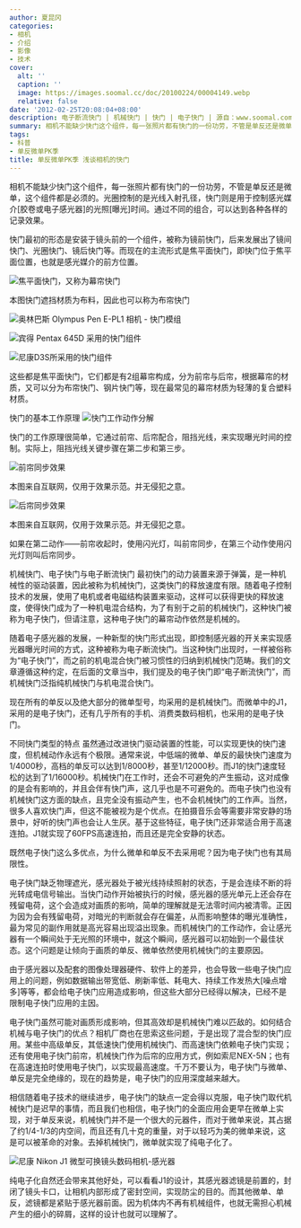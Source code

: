 ```yaml
---
author: 夏昆冈
categories:
- 相机
- 介绍
- 影像
- 技术
cover:
  alt: ''
  caption: ''
  image: https://images.soomal.cc/doc/20100224/00004149.webp
  relative: false
date: '2012-02-25T20:08:04+08:00'
description: 电子断流快门 | 机械快门 | 快门 | 电子快门 | 源自：www.soomal.com | 版权：原创 |  平均/总评分：09.85/325
summary: 相机不能缺少快门这个组件，每一张照片都有快门的一份功劳，不管是单反还是微单，这个组件都是必须的。光圈控制的是光线入射孔径，快门则是用于控制感光媒介[胶卷或电子感光器]的光照[曝光]时间。通过不同的组合，可以达到各种各样的记录效果。根据结构特点，有分为机械快门、电子快门与电子断流快门……
tags:
- 科普
- 单反微单PK季
title: 单反微单PK季 浅谈相机的快门
---
```


相机不能缺少快门这个组件，每一张照片都有快门的一份功劳，不管是单反还是微单，这个组件都是必须的。光圈控制的是光线入射孔径，快门则是用于控制感光媒介[胶卷或电子感光器]的光照[曝光]时间。通过不同的组合，可以达到各种各样的记录效果。

快门最初的形态是安装于镜头前的一个组件，被称为镜前快门，后来发展出了镜间快门、光圈快门、镜后快门等。而现在的主流形式是焦平面快门，即快门位于焦平面位置，也就是感光媒介的前方位置。

![焦平面快门，又称为幕帘快门](https://images.soomal.cc/doc/20120222/00016949.webp)

本图快门遮挡材质为布料，因此也可以称为布帘快门


![奥林巴斯 Olympus Pen E-PL1 相机 - 快门模组](https://images.soomal.cc/doc/20100405/00004859.webp)




![宾得 Pentax 645D 采用的快门组件](https://images.soomal.cc/doc/20100310/00004385.webp)




![尼康D3S所采用的快门组件](https://images.soomal.cc/doc/20100224/00004149.webp)




这些都是焦平面快门，它们都是有2组幕帘构成，分为前帘与后帘，根据幕帘的材质，又可以分为布帘快门、钢片快门等，现在最常见的幕帘材质为轻薄的复合塑料材质。

快门的基本工作原理
![快门工作动作分解](https://images.soomal.cc/doc/20120222/00016966.webp)




快门的工作原理很简单，它通过前帘、后帘配合，阻挡光线，来实现曝光时间的控制。实际上，阻挡光线关键步骤在第二步和第三步。

![前帘同步效果](https://images.soomal.cc/doc/20120222/00016972.webp)

本图来自互联网，仅用于效果示范。并无侵犯之意。


![后帘同步效果](https://images.soomal.cc/doc/20120222/00016973.webp)

本图来自互联网，仅用于效果示范。并无侵犯之意。


如果在第二动作――前帘收起时，使用闪光灯，叫前帘同步，在第三个动作使用闪光灯则叫后帘同步。

机械快门、电子快门与电子断流快门
最初快门的动力装置来源于弹簧，是一种机械性的驱动装置，因此被称为机械快门，这类快门的释放速度有限。随着电子控制技术的发展，使用了电机或者电磁结构装置来驱动，这样可以获得更快的释放速度，使得快门成为了一种机电混合结构，为了有别于之前的机械快门，这种快门被称为电子快门，但请注意，这种电子快门的幕帘动作依然是机械的。

随着电子感光器的发展，一种新型的快门形式出现，即控制感光器的开关来实现感光器曝光时间的方式，这种被称为电子断流快门。当这种快门出现时，一样被俗称为“电子快门”，而之前的机电混合快门被习惯性的归纳到机械快门范畴。我们的文章遵循这种约定，在后面的文章当中，我们提及的电子快门即“电子断流快门”，而机械快门泛指纯机械快门与机电混合快门。

现在所有的单反以及绝大部分的微单型号，均采用的是机械快门。而微单中的J1，采用的是电子快门，还有几乎所有的手机、消费类数码相机，也采用的是电子快门。

不同快门类型的特点
虽然通过改进快门驱动装置的性能，可以实现更快的快门速度，但机械动作永远有个极限。通常来说，中低端的微单、单反的最快快门速度为1/4000秒，高档的单反可以达到1/8000秒，甚至1/12000秒。而J1的快门速度轻松的达到了1/16000秒。机械快门在工作时，还会不可避免的产生振动，这对成像的是会有影响的，并且会伴有快门声，这几乎也是不可避免的。而电子快门也没有机械快门这方面的缺点，且完全没有振动产生，也不会机械快门的工作声。当然，很多人喜欢快门声，但这不能被视为是个优点。在拍摄音乐会等需要非常安静的场景中，好听的快门声也会让人生厌。基于这些特征，电子快门还非常适合用于高速连拍。J1就实现了60FPS高速连拍，而且还是完全安静的状态。

既然电子快门这么多优点，为什么微单和单反不去采用呢？因为电子快门也有其局限性。

电子快门缺乏物理遮光，感光器处于被光线持续照射的状态，于是会连续不断的将光转成电信号输出。当快门动作开始被执行的时候，感光器的感光单元上还会存在残留电荷，这个会造成对画质的影响，简单的理解就是无法零时间内被清零。正因为因为会有残留电荷，对暗光的判断就会存在偏差，从而影响整体的曝光准确性，最为常见的副作用就是高光容易出现溢出现象。而机械快门的工作动作，会让感光器有一个瞬间处于无光照的环境中，就这个瞬间，感光器可以初始到一个最佳状态。这个问题是让倾向于画质的单反、微单依然使用机械快门的主要原因。

由于感光器以及配套的图像处理器硬件、软件上的差异，也会导致一些电子快门应用上的问题，例如数据输出带宽低、刷新率低、耗电大、持续工作发热大[噪点增多]等等，都会给电子快门应用造成影响，但这些大部分已经得以解决，已经不是限制电子快门应用的主因。

电子快门虽然可能对画质形成影响，但其高效却是机械快门难以匹敌的。如何结合机械与电子快门的优点？相机厂商也在思索这些问题，于是出现了混合型的快门应用。某些中高级单反，其低速快门使用机械快门、而高速快门依赖电子快门实现；还有使用电子快门前帘，机械快门作为后帘的应用方式，例如索尼NEX-5N；也有在高速连拍时使用电子快门，以实现最高速度。千万不要认为，电子快门与微单、单反是完全绝缘的，现在的趋势是，电子快门的应用深度越来越大。

相信随着电子技术的继续进步，电子快门的缺点一定会得以克服，电子快门取代机械快门是迟早的事情，而且我们也相信，电子快门的全面应用会更早在微单上实现，对于单反来说，机械快门并不是一个很大的元器件，而对于微单来说，其占据了约1/4-1/3的内空间，而且还有几十克的重量，对于以轻巧为美的微单来说，这是可以被革命的对象。去掉机械快门，微单就实现了纯电子化了。

![尼康 Nikon J1 微型可换镜头数码相机-感光器](https://images.soomal.cc/doc/20111111/00014893.webp)




纯电子化自然还会带来其他好处，可以看看J1的设计，其感光器滤镜是前置的，封闭了镜头卡口，让相机内部形成了密封空间，实现防尘的目的。而其他微单、单反，滤镜都是紧贴于感光器前面。因为机体内不再有机械组件，也就无需担心机械产生的细小的碎屑，这样的设计也就可以理解了。